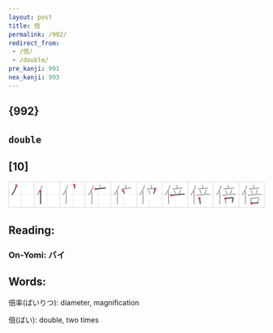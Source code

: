 ```yaml
---
layout: post
title: 倍
permalink: /992/
redirect_from:
 - /倍/
 - /double/
pre_kanji: 991
nex_kanji: 993
---
```


## {992}

## `double`

## [10]

<div class="stroke"><img src="../images/E5808D.png" /></div>

## Reading:

### On-Yomi: バイ

## Words:

倍率(ばいりつ): diameter, magnification

倍(ばい): double, two times
